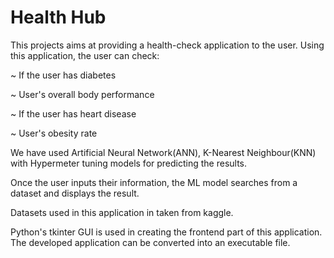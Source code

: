 # Health Hub

This projects aims at providing  a health-check application to the user. Using this application, the user can check:


~ If the user has diabetes

~ User's overall body performance 

~ If the user has heart disease 

~ User's obesity rate 


We have used Artificial Neural Network(ANN), K-Nearest Neighbour(KNN) with Hypermeter tuning models for predicting the results.


Once the user inputs their information, the ML model searches from a dataset and displays the result.


Datasets used in this application in taken from kaggle. 


Python's tkinter GUI is used in creating the frontend part of this application.
The developed application can be converted into an executable file.



